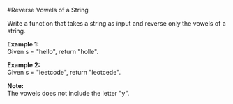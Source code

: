 #Reverse Vowels of a String  

Write a function that takes a string as input and reverse only the vowels of a string.  

**Example 1:**    
Given s = "hello", return "holle".  

**Example 2:**  
Given s = "leetcode", return "leotcede".  

**Note:**  
The vowels does not include the letter "y".  
